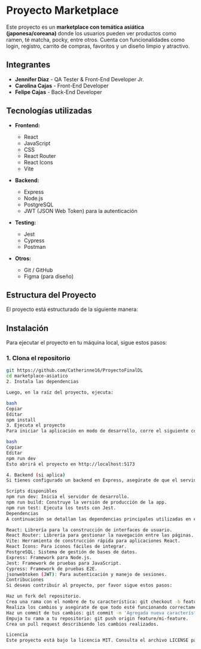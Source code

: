 # Proyecto Marketplace 

Este proyecto es un **marketplace con temática asiática (japonesa/coreana)** donde los usuarios pueden ver productos como ramen, té matcha, pocky, entre otros. Cuenta con funcionalidades como login, registro, carrito de compras, favoritos y un diseño limpio y atractivo.

## Integrantes

- **Jennifer Díaz** - QA Tester & Front-End Developer Jr.
- **Carolina Cajas** - Front-End Developer
- **Felipe Cajas** - Back-End Developer

## Tecnologías utilizadas

- **Frontend:**
  - React
  - JavaScript
  - CSS
  - React Router
  - React Icons
  - Vite

- **Backend:**
  - Express
  - Node.js
  - PostgreSQL
  - JWT (JSON Web Token) para la autenticación

- **Testing:**
  - Jest
  - Cypress
  - Postman

- **Otros:**
  - Git / GitHub
  - Figma (para diseño)

## Estructura del Proyecto

El proyecto está estructurado de la siguiente manera:




## Instalación

Para ejecutar el proyecto en tu máquina local, sigue estos pasos:

### 1. Clona el repositorio

```bash
git https://github.com/Catherinne16/ProyectoFinalDL
cd marketplace-asiatico
2. Instala las dependencias

Luego, en la raíz del proyecto, ejecuta:

bash
Copiar
Editar
npm install
3. Ejecuta el proyecto
Para iniciar la aplicación en modo de desarrollo, corre el siguiente comando:

bash
Copiar
Editar
npm run dev
Esto abrirá el proyecto en http://localhost:5173

4. Backend (si aplica)
Si tienes configurado un backend en Express, asegúrate de que el servidor esté corriendo en el puerto adecuado.

Scripts disponibles
npm run dev: Inicia el servidor de desarrollo.
npm run build: Construye la versión de producción de la app.
npm run test: Ejecuta los tests con Jest.
Dependencias
A continuación se detallan las dependencias principales utilizadas en el proyecto:

React: Librería para la construcción de interfaces de usuario.
React Router: Librería para gestionar la navegación entre las páginas.
Vite: Herramienta de construcción rápida para aplicaciones React.
React Icons: Para iconos fáciles de integrar.
PostgreSQL: Sistema de gestión de bases de datos.
Express: Framework para Node.js.
Jest: Framework de pruebas para JavaScript.
Cypress: Framework de pruebas E2E.
jsonwebtoken (JWT): Para autenticación y manejo de sesiones.
Contribuciones
Si deseas contribuir al proyecto, por favor sigue estos pasos:

Haz un fork del repositorio.
Crea una rama con el nombre de tu característica: git checkout -b feature/mi-feature.
Realiza los cambios y asegúrate de que todo esté funcionando correctamente.
Haz un commit de tus cambios: git commit -m 'Agregada nueva característica'.
Empuja tu rama a tu repositorio: git push origin feature/mi-feature.
Crea un pull request describiendo los cambios realizados.

Licencia
Este proyecto está bajo la licencia MIT. Consulta el archivo LICENSE para más detalles.
